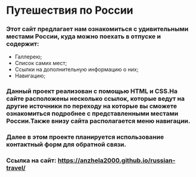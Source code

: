# Путешествия по России
### Этот сайт предлагает нам ознакомиться с удивительными местами России, куда можно поехать в отпуске и содержит:
* Галлерею;
* Список самих мест;
* Ссылки на дополнительную информацию о них;
* Навигацию;

### Данный проект реализован с помощью HTML и CSS.На сайте расположены несколько ссылок, которые ведут на другие источники по переходу на которые вы сможете ознакомиться подробнее с представленными местами России.Также внизу сайта располагается меню навигации.

### Далее в этом проекте планируется использование контактный форм для обратной связи.

### Ссылка на сайт: https://anzhela2000.github.io/russian-travel/

